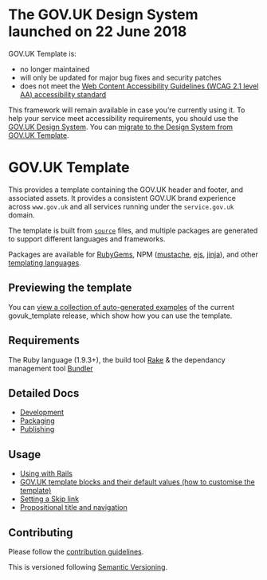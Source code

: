 The GOV.UK Design System launched on 22 June 2018
===============

GOV.UK Template is:

- no longer maintained
- will only be updated for major bug fixes and security patches
- does not meet the [Web Content Accessibility Guidelines (WCAG 2.1 level AA) accessibility standard](https://www.gov.uk/guidance/accessibility-requirements-for-public-sector-websites-and-apps)

This framework will remain available in case you’re currently using it. To help your service meet accessibility requirements, you should use the [GOV.UK Design System](https://design-system.service.gov.uk/). You can [migrate to the Design System from GOV.UK Template](https://frontend.design-system.service.gov.uk/migrating-from-legacy-products/).

# GOV.UK Template

This provides a template containing the GOV.UK header and footer, and associated assets. It provides a consistent GOV.UK brand experience across `www.gov.uk` and all services running under the `service.gov.uk` domain.

The template is built from [`source`](source/) files, and multiple packages are generated to support different languages and frameworks.

Packages are available for [RubyGems](https://rubygems.org/gems/govuk_template), NPM ([mustache](https://npmjs.org/package/govuk_template_mustache), [ejs](https://npmjs.org/package/govuk_template_ejs),  [jinja](https://npmjs.org/package/govuk_template_jinja)), and other [templating languages](docs/packaging.md).


## Previewing the template

You can [view a collection of auto-generated examples](https://alphagov.github.io/govuk_template/) of the current govuk_template release, which show how you can use the template.

## Requirements

The Ruby language (1.9.3+), the build tool [Rake](https://github.com/ruby/rake) & the dependancy management tool [Bundler](https://bundler.io/)

## Detailed Docs

* [Development](docs/development.md)
* [Packaging](docs/packaging.md)
* [Publishing](docs/publishing.md)

## Usage

* [Using with Rails](docs/using-with-rails.md)
* [GOV.UK template blocks and their default values (how to customise the template)](docs/template-blocks.md)
* [Setting a Skip link](docs/usage.md#skip-link)
* [Propositional title and navigation](docs/usage.md#propositional-title-and-navigation)

## Contributing

Please follow the [contribution guidelines](https://github.com/alphagov/govuk_template/blob/master/CONTRIBUTING.md).

This is versioned following [Semantic Versioning](http://semver.org).
